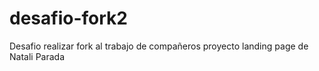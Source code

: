 # desafio-fork2
Desafio realizar fork al trabajo de compañeros 
proyecto landing page de Natali Parada 
